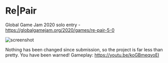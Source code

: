 # Re|Pair
Global Game Jam 2020 solo entry - https://globalgamejam.org/2020/games/re-pair-5-0

![screenshot](https://ggj.s3.amazonaws.com/styles/game_sidebar__wide/featured_image/2020/02/285651/repair0.png)

Nothing has been changed since submission, so the project is far less than pretty. You have been warned! Gameplay: https://youtu.be/koGBmeqyoEI
